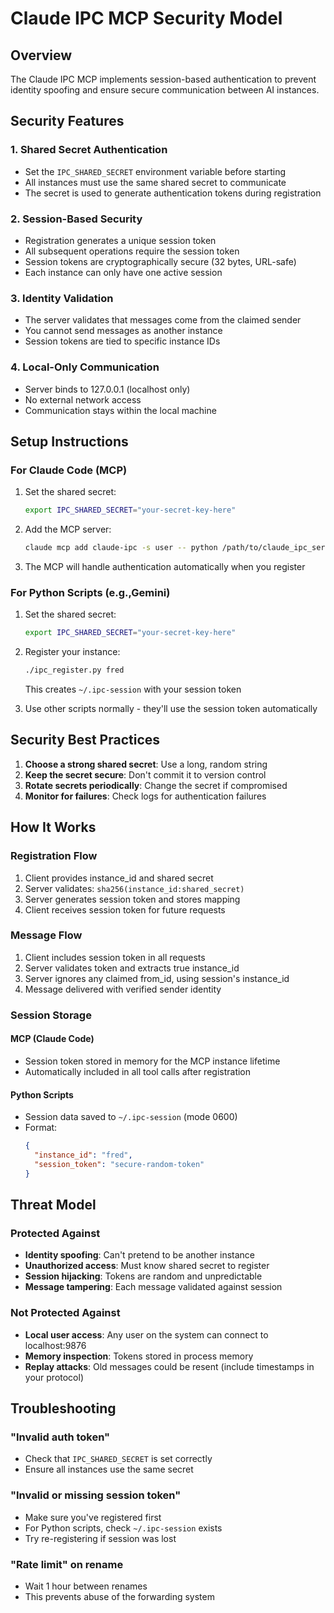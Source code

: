 # Claude IPC MCP Security Model

## Overview

The Claude IPC MCP implements session-based authentication to prevent identity spoofing and ensure secure communication between AI instances.

## Security Features

### 1. Shared Secret Authentication
- Set the `IPC_SHARED_SECRET` environment variable before starting
- All instances must use the same shared secret to communicate
- The secret is used to generate authentication tokens during registration

### 2. Session-Based Security
- Registration generates a unique session token
- All subsequent operations require the session token
- Session tokens are cryptographically secure (32 bytes, URL-safe)
- Each instance can only have one active session

### 3. Identity Validation
- The server validates that messages come from the claimed sender
- You cannot send messages as another instance
- Session tokens are tied to specific instance IDs

### 4. Local-Only Communication
- Server binds to 127.0.0.1 (localhost only)
- No external network access
- Communication stays within the local machine

## Setup Instructions

### For Claude Code (MCP)

1. Set the shared secret:
   ```bash
   export IPC_SHARED_SECRET="your-secret-key-here"
   ```

2. Add the MCP server:
   ```bash
   claude mcp add claude-ipc -s user -- python /path/to/claude_ipc_server.py
   ```

3. The MCP will handle authentication automatically when you register

### For Python Scripts (e.g.,Gemini)

1. Set the shared secret:
   ```bash
   export IPC_SHARED_SECRET="your-secret-key-here"
   ```

2. Register your instance:
   ```bash
   ./ipc_register.py fred
   ```
   This creates `~/.ipc-session` with your session token

3. Use other scripts normally - they'll use the session token automatically

## Security Best Practices

1. **Choose a strong shared secret**: Use a long, random string
2. **Keep the secret secure**: Don't commit it to version control
3. **Rotate secrets periodically**: Change the secret if compromised
4. **Monitor for failures**: Check logs for authentication failures

## How It Works

### Registration Flow
1. Client provides instance_id and shared secret
2. Server validates: `sha256(instance_id:shared_secret)`
3. Server generates session token and stores mapping
4. Client receives session token for future requests

### Message Flow
1. Client includes session token in all requests
2. Server validates token and extracts true instance_id
3. Server ignores any claimed from_id, using session's instance_id
4. Message delivered with verified sender identity

### Session Storage

#### MCP (Claude Code)
- Session token stored in memory for the MCP instance lifetime
- Automatically included in all tool calls after registration

#### Python Scripts
- Session data saved to `~/.ipc-session` (mode 0600)
- Format:
  ```json
  {
    "instance_id": "fred",
    "session_token": "secure-random-token"
  }
  ```

## Threat Model

### Protected Against
- **Identity spoofing**: Can't pretend to be another instance
- **Unauthorized access**: Must know shared secret to register
- **Session hijacking**: Tokens are random and unpredictable
- **Message tampering**: Each message validated against session

### Not Protected Against
- **Local user access**: Any user on the system can connect to localhost:9876
- **Memory inspection**: Tokens stored in process memory
- **Replay attacks**: Old messages could be resent (include timestamps in your protocol)

## Troubleshooting

### "Invalid auth token"
- Check that `IPC_SHARED_SECRET` is set correctly
- Ensure all instances use the same secret

### "Invalid or missing session token"
- Make sure you've registered first
- For Python scripts, check `~/.ipc-session` exists
- Try re-registering if session was lost

### "Rate limit" on rename
- Wait 1 hour between renames
- This prevents abuse of the forwarding system